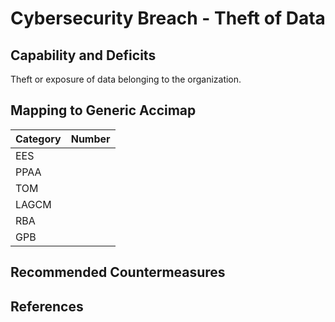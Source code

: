 # Cybersecurity Breach - Theft of Data

## Capability and Deficits
Theft or exposure of data belonging to the organization.

## Mapping to Generic Accimap

|Category | Number |
| --- | --- |
|EES     |      |
|PPAA  | |
|TOM   ||
|LAGCM ||
|RBA   ||
|GPB   ||

## Recommended Countermeasures



## References
